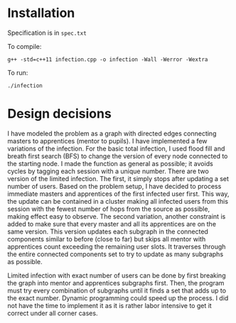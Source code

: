 # Installation

Specification is in `spec.txt`

To compile:

```
g++ -std=c++11 infection.cpp -o infection -Wall -Werror -Wextra
```

To run:

```
./infection
```

# Design decisions

I have modeled the problem as a graph with directed edges connecting masters to apprentices (mentor to pupils). I have implemented a few variations of the infection. For the basic total infection, I used flood fill and breath first search (BFS) to change the version of every node connected to the starting node. I made the function as general as possible; it avoids cycles by tagging each session with a unique number. There are two version of the limited infection. The first, it simply stops after updating a set number of users. Based on the problem setup, I have decided to process immediate masters and apprentices of the first infected user first. This way, the update can be contained in a cluster making all infected users from this session with the fewest number of hops from the source as possible, making effect easy to observe. The second variation, another constraint is added to make sure that every master and all its apprentices are on the same version. This version updates each subgraph in the connected components similar to before (close to far) but skips all mentor with apprentices count exceeding the remaining user slots. It traverses through the entire connected components set to try to update as many subgraphs as possible.

Limited infection with exact number of users can be done by first breaking the graph into mentor and apprentices subgraphs first. Then, the program must try every combination of subgraphs until it finds a set that adds up to the exact number. Dynamic programming could speed up the process. I did not have the time to implement it as it is rather labor intensive to get it correct under all corner cases.
